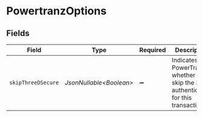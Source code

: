 # PowertranzOptions


## Fields

| Field                                                                                | Type                                                                                 | Required                                                                             | Description                                                                          | Example                                                                              |
| ------------------------------------------------------------------------------------ | ------------------------------------------------------------------------------------ | ------------------------------------------------------------------------------------ | ------------------------------------------------------------------------------------ | ------------------------------------------------------------------------------------ |
| `skipThreeDSecure`                                                                   | *JsonNullable\<Boolean>*                                                             | :heavy_minus_sign:                                                                   | Indicates to PowerTranz whether to skip the 3DS authentication for this transaction. | true                                                                                 |